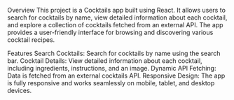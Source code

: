 Overview
This project is a Cocktails app built using React. It allows users to search for cocktails by name, view detailed information about each cocktail, and explore a collection of cocktails fetched from an external API. The app provides a user-friendly interface for browsing and discovering various cocktail recipes.

Features
Search Cocktails: Search for cocktails by name using the search bar.
Cocktail Details: View detailed information about each cocktail, including ingredients, instructions, and an image.
Dynamic API Fetching: Data is fetched from an external cocktails API.
Responsive Design: The app is fully responsive and works seamlessly on mobile, tablet, and desktop devices.
